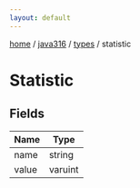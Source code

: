 ```yaml
---
layout: default
---
```


[home](/)  /  [java316](/protocol/java316)  /  [types](/protocol/java316/types)  /  statistic

# Statistic

## Fields

Name | Type
---|---
name | string
value | varuint
